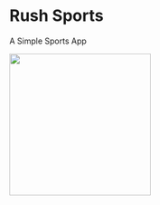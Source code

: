 # Rush Sports
A Simple Sports App

<img src="https://user-images.githubusercontent.com/79627666/196587501-ac364faa-471f-411b-b022-9a8fb1bf8d43.PNG" width="250" >
